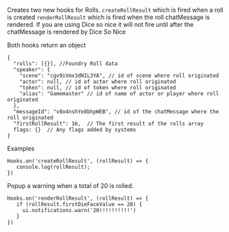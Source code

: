 Creates two new hooks for Rolls.
`createRollResult` which is fired when a roll is created
`renderRollResult` which is fired when the roll chatMessage is rendered. If you are using Dice so nice it will not fire until after the chatMessage is rendered by Dice So Nice

Both hooks return an object
```
{
  "rolls": [{}], //Foundry Roll data
  "speaker": {
    "scene": "cgv9iVmx3dNIL3YA", // id of scene where roll originated
    "actor": null, // id of actor where roll originated
    "token": null, // id of token where roll originated
    "alias": "Gamemaster" // id of name of actor or player where roll originated
  },
  "messageId": "v8o4nshYe8bhpWEB", // id of the chatMessage where the roll originated
  "firstRollResult": 16,  // The first result of the rolls array
  flags: {}  // Any flags added by systems 
}
```

Examples

```
Hooks.on('createRollResult', (rollResult) => { 
   console.log(rollResult);
})
```

Popup a warning when a total of 20 is rolled.

```
Hooks.on('renderRollResult', (rollResult) => { 
   if (rollResult.firstDieFaceValue == 20) { 
     ui.notifications.warn('20!!!!!!!!!!')
   }
})
```